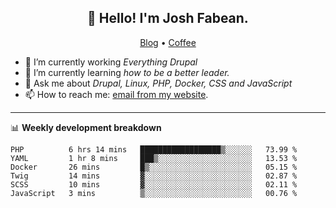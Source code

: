 <h2 align="center">👋 Hello! I'm Josh Fabean.</h2>
<p align="center">
  <a href="https://joshfabean.com">Blog</a> •
  <a href="https://www.buymeacoffee.com/LSxne6Yr4">Coffee</a>
</p>

- 🔭 I’m currently working *Everything Drupal*
- 🌱 I’m currently learning *how to be a better leader.*
- 💬 Ask me about *Drupal, Linux, PHP, Docker, CSS and JavaScript*
- 📫 How to reach me: [email from my website](https://joshfabean.com).

-------

📊 **Weekly development breakdown**
<!--START_SECTION:waka-->

```text
PHP          6 hrs 14 mins   ██████████████████▒░░░░░░   73.99 %
YAML         1 hr 8 mins     ███▒░░░░░░░░░░░░░░░░░░░░░   13.53 %
Docker       26 mins         █▒░░░░░░░░░░░░░░░░░░░░░░░   05.15 %
Twig         14 mins         ▓░░░░░░░░░░░░░░░░░░░░░░░░   02.87 %
SCSS         10 mins         ▓░░░░░░░░░░░░░░░░░░░░░░░░   02.11 %
JavaScript   3 mins          ▒░░░░░░░░░░░░░░░░░░░░░░░░   00.76 %
```

<!--END_SECTION:waka-->

<!--
**fabean/fabean** is a ✨ _special_ ✨ repository because its `README.md` (this file) appears on your GitHub profile.

Here are some ideas to get you started:

- 🔭 I’m currently working on ...
- 🌱 I’m currently learning ...
- 👯 I’m looking to collaborate on ...
- 🤔 I’m looking for help with ...
- 💬 Ask me about ...
- 📫 How to reach me: ...
- 😄 Pronouns: ...
- ⚡ Fun fact: ...
-->

